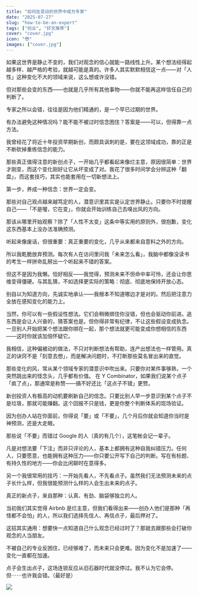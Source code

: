 ```yaml
---
title: "如何在变动的世界中成为专家"
date: "2025-07-27"
slug: "how-to-be-an-expert"
tags: ["创业", "好文推荐"]
cover: "cover.jpg"
icon: "😎"
images: ["cover.jpg"]
---
```

如果这世界是静止不变的，我们对观念的信心就能一路线性上升。某个想法经得起越多样、越严格的考验，就越可能是真的。许多人其实默默相信这一点——对「人性」这种变化不大的领域来说，这么想或许没错。



但对那些会变的东西——也就是几乎所有其他事物——你就不能再这样信任自己的判断了。



专家之所以会错，往往是因为他们精通的，是一个早已过期的世界。



有办法避免这种情况吗？能不能不被过时信念困住？答案是——可以，但得靠一点方法。



我曾经花了将近十年投资早期新创，而颇具讽刺的是，要在这领域成功，靠的正是不断砍掉重练信念的能力。



那些真正值得注意的新创点子，一开始几乎都看起来像烂主意，原因很简单：世界才刚变，而这个变化刚好让它从坏变成了对。我花了很多时间学会分辨这种「翻盘」，而这套技巧，其实也能套用在一切新想法上。



第一步，养成一种信念：世界一定会变。



那些对自己观点越来越笃定的人，潜意识里其实是认定世界静止。只要你不时提醒自己——「不是喔，它在变」，你就会开始训练自己去嗅出风的方向。



那该从哪里开始观察？除了「人性不太变」这条中等实用的原则外，很抱歉，变化这东西基本上没办法准确预测。



听起来像废话，但很重要：真正重要的变化，几乎从来都来自意料之外的方向。



所以我乾脆放弃预测。每次有人在访问里问我「未来怎么看」，我脑中都像没读书的考生一样拼命乱掰出一个听起来不错的答案。



但这不是因为我懒。恰好相反——我觉得，预测未来不但命中率可怜，还会让你思维变得僵硬。与其乱猜，不如选择更实际的策略：彻底、彻底地保持开放心态。



别自以为知道方向，先诚实地承认——我根本不知道哪边才是对的。然后把注意力全放在感知变化的能力上。



当然，你可以有一些假设性想法。它们会稍微绑住你没错，但也会驱动你前进。追东西是会让人兴奋的，猜答案也是。但你得非常有纪律，不让这些假设变成执念。
一旦别人开始把某个想法跟你绑在一起，那个想法就更可能变成你想相信的东西——这时你就该加倍怀疑它。



我相信，这种偏被动的做法，不只对判断想法有帮助，连产出想法也一样管用。真正的诀窍不是「刻意去想」，而是解决问题时，不打断那些莫名冒出来的直觉。



那些变化的风，常从某个领域专家的潜意识中吹出来。只要你对某件事够熟，一个突然跳出来的怪念头，几乎都有价值。
在 Y Combinator，如果我们说某个点子「疯了点」，那通常是称赞——搞不好还比「这点子不错」更赞。



新创投资人有极高的动机要刷新自己的信念。只要比别人早一步意识到某个点子不是垃圾，那就可能赚翻。这个回报不只是钱，更是你整个判断体系的现场验证。



因为创办人站在你面前，你得说「要」或「不要」，几个月后你就会知道你当时是神预测，还是大走眼。



那些说「不要」而错过 Google 的人（真的有几个），这笔帐会记一辈子。



凡是对想法要「下注」而非只评论的人，基本上都拥有这种自我纠错压力。任何人，只要愿意，也能拥有这种压力——你只要公开写下自己的判断。写在有标题、有持久性的地方——你会比闲聊时在意得多。



另一个我很常用的技巧：一开始先看人，不先看点子。虽然我们无法预测未来的点子长什么样，但我很能预测什么样的人会生出未来的点子。



真正的新点子，来自那种：认真、有劲、脑袋够独立的人。



当初我们其实觉得 Airbnb 是烂主意，但我们看得出来——创办人他们是那种「再怪都不会怕」的人，所以我们选择先信人、再信点子，最后押对了。



这招其实通用：想要快一点知道自己什么观念已经过时了？那就去跟那些会打破你观念的人当朋友。



不被自己的专业反困住，已经够难了，而未来只会更难。因为变化不是加速了——变化一直都在加速。



点子会生出点子，这场连锁反应从旧石器时代就没停过。我不认为它会停。
但⋯⋯也许我会错。（最好是）




![](https://prod-files-secure.s3.us-west-2.amazonaws.com/112d0858-5090-4d34-a606-b75eb8d65fd2/46476355-9cf3-4e99-9b7a-3531bc426380/1000202064.png?X-Amz-Algorithm=AWS4-HMAC-SHA256&X-Amz-Content-Sha256=UNSIGNED-PAYLOAD&X-Amz-Credential=ASIAZI2LB466WFAGTVWH%2F20250815%2Fus-west-2%2Fs3%2Faws4_request&X-Amz-Date=20250815T114417Z&X-Amz-Expires=3600&X-Amz-Security-Token=IQoJb3JpZ2luX2VjEBMaCXVzLXdlc3QtMiJIMEYCIQCtv6qWDUJ9KSnWq%2Ftarb986JK5MDZxQepRBSmtVqLh2QIhAJCCPHEDEXfKlXk7M6LzmQENtH8EH6sJQINMZEdTACr6Kv8DCFwQABoMNjM3NDIzMTgzODA1IgzmlURxxWicT0r03wYq3AN7KsUW9gzkZebCp6Dljg34lKd%2FY0Xk8cc46lokWvw38WSLghTccGiNEaYpFM7H4t9KDvJ6BDaOhcfdmBWNbqpuadcgGNb%2FWyXpiJ0UJQX3hFf6DLqNSFGR8FPNXq2M0X%2BThuvA1yCIPpiEbCcTVozPFofqjKRSrIZSpD9GK1XG4HJvUv94IdV3nBimk0jZwBTYH3iC6VsApl7CiluGLhZ5OqHyVaZVSmo4SnWgZ56q1nBuuYG0UUHUPc3b1z5wHmbEKPDySfohTnIRDnvQkrnXGbPM0RSfFjL0jLjIrmLOeBpFYjocOBDYpC4IEv71eyR%2BDbGIrQWw51xKGDeA7Qhr%2BpSrnd9Uxu01IAh0PcMnSHXEatDPCVQGzXR3dvJJLWJv%2BJTW%2BfcdZPygcP8n0%2FoJbwzuevMEveGatk%2B9h5IoqwgJmD%2BjEZ2hmwOl7ldcikEaVC16nUaqo%2FgoQMWHpLsqQfQZuwXRD1q2WdxHMcZqAXA7yeJwPJItw6iUi0aLx5eCMfEUyLDxYoky5fIAj1%2BH%2FDAJ3iwcaY%2Fsv3zEfiiTBkOFeSjSewAKIfD0Bzlh3M0qlsFgrniTIYFmjXGT7fnmpi7P9k46Nw3p5nuR0KAkRZUA36bTdjLW%2BIbb5jCHnvzEBjqkAUvCLiqRzScq9lgFuhDWUvcrn2pSEbaWX%2FzCw0VZXUS%2BYb5rj5BQcQUWJO2ghzc2qXBh7AKS%2FkI%2BfnNXTZhAoyHSq3KI4waclsmXncWbcwIZX6leARDFDcdJIk1%2FEkXrTZLvnnBqj1CD%2FTCEYf6X1Rq2TZPtNohDdYxJIu6Wv4eURg%2BTGEHYs9JLe41eEJFAAEXccb9hczc3Lj7K3NKtCuhDM7OY&X-Amz-Signature=648af1304fef05a296ea84b0383cf721e7f7298495af62ea9127a653b0f4a201&X-Amz-SignedHeaders=host&x-amz-checksum-mode=ENABLED&x-id=GetObject)

